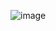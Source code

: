 ![image](https://user-images.githubusercontent.com/89542446/184461164-48fda8b6-ba28-44e8-b9e0-2f884cc1dfd6.png)

